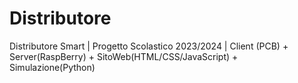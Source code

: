 # Distributore
Distributore Smart | Progetto Scolastico 2023/2024 | Client (PCB) + Server(RaspBerry) + SitoWeb(HTML/CSS/JavaScript) + Simulazione(Python)
